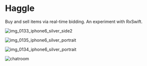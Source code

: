# Haggle

Buy and sell items via real-time bidding. An experiment with RxSwift.  

![img_0133_iphone6_silver_side2](https://user-images.githubusercontent.com/19160637/33688490-68adb94a-da90-11e7-811a-b73c99c8ff73.png)

![img_0135_iphone6_silver_portrait](https://user-images.githubusercontent.com/19160637/33688530-8cd3f92e-da90-11e7-879c-bb70e0b1ad1c.png)

![img_0134_iphone6_silver_portrait](https://user-images.githubusercontent.com/19160637/33688510-7ce74d18-da90-11e7-90b6-fe4d81bc27dc.png)

![chatroom](https://user-images.githubusercontent.com/19160637/29998209-173d4c02-8fda-11e7-946f-a33473a2dd92.png)



